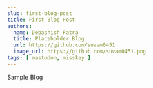 ```yaml
---
slug: first-blog-post
title: First Blog Post
authors:
  name: Debashish Patra
  title: Placeholder Blog
  url: https://github.com/suvam0451
  image_url: https://github.com/suvam0451.png
tags: [ mastodon, misskey ]
---
```


Sample Blog